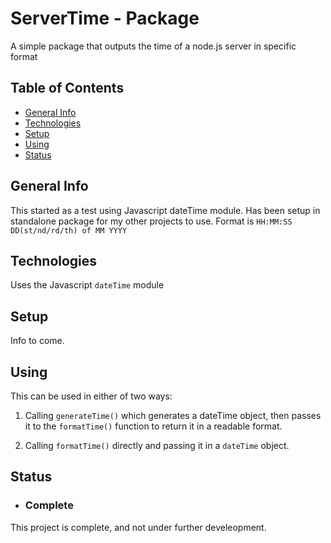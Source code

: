 # ServerTime - Package

A simple package that outputs the time of a node.js server in specific format

## Table of Contents

- [General Info](#General-Info)
- [Technologies](#Technologies)
- [Setup](#Setup)
- [Using](#Using)
- [Status](#Status)

## General Info

This started as a test using Javascript dateTime module.
Has been setup in standalone package for my other projects to use.
Format is `HH:MM:SS DD(st/nd/rd/th) of MM YYYY`
## Technologies

Uses the Javascript `dateTime` module

## Setup

Info to come.

## Using

This can be used in either of two ways:
1. Calling `generateTime()` which generates a dateTime object, then passes it to the `formatTime()`
function to return it in a readable format. 

2. Calling `formatTime()` directly and passing it in a `dateTime` object.

## Status 

- ### __Complete__

This project is complete, and not under further develeopment.